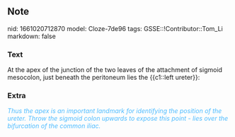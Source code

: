 ## Note
nid: 1661020712870
model: Cloze-7de96
tags: GSSE::!Contributor::Tom_Li
markdown: false

### Text
<div>
  At the apex of the junction of the two leaves of the attachment
  of sigmoid mesocolon, just beneath the peritoneum lies the
  {{c1::left ureter}}:
</div>

### Extra
<div>
  <i><font color="#4FBCFF">Thus the apex is an important landmark
  for identifying the position of the ureter. Throw the sigmoid
  colon upwards to expose this point - lies over the bifurcation of
  the common iliac.</font></i>
</div>
